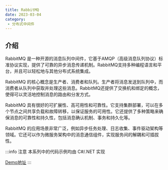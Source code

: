 ```yaml
---
title: RabbitMQ
date: 2023-03-04
category:
 - 分布式中间件
---
```

<!-- more -->

## 介绍

RabbitMQ 是一种开源的消息队列中间件，它基于AMQP（高级消息队列协议）标准协议实现，提供了可靠的异步消息传递机制。RabbitMQ支持多种编程语言和平台，并且可以轻松地与其他分布式系统集成。

RabbitMQ 的核心概念是生产者、消费者和队列。生产者将消息发送到队列中，而消费者从队列中获取并处理这些消息。RabbitMQ还提供了交换机和绑定的概念，使得可以灵活地控制消息的路由和分发方式。

RabbitMQ 具有很好的可扩展性、高可用性和可靠性。它支持集群部署，可以在多个节点之间共享负载和故障转移，以保证服务的可用性。它还提供了多种策略来确保消息的可靠性和持久性，包括消息确认机制、事务和持久化等。

RabbitMQ 的应用场景非常广泛，例如异步任务处理、日志收集、事件驱动架构等领域。它还可以作为微服务架构中的消息通信组件，实现服务间的解耦和可插拔性。

:::info 注意
本系列中的代码示例均由 C#/.NET 实现

[Demo地址](https://github.com/goodsxx/RabbitMQDemo)
:::
